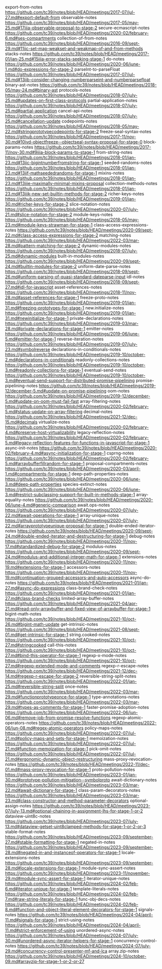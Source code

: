 export-from-notes https://github.com/tc39/notes/blob/HEAD/meetings/2017-07/jul-27.md#export-default-from
observable-notes https://github.com/tc39/notes/blob/HEAD/meetings/2017-05/may-25.md#17iiia-observable-proposal-to-stage-2
secure-ecmascript-notes https://github.com/tc39/notes/blob/HEAD/meetings/2020-02/february-6.md#ses-compartments
collection-of-from-notes https://github.com/tc39/notes/blob/HEAD/meetings/2016-09/sept-29.md#11iic-set-map-weakset-and-weakmap-of-and-from-methods
stacks-notes https://github.com/tc39/notes/blob/HEAD/meetings/2017-01/jan-25.md#15iiia-error-stacks-seeking-stage-1
do-notes https://github.com/tc39/notes/blob/HEAD/meetings/2020-06/june-1.md#do-expressions-for-stage-2
parseInt-to-parseFloat https://github.com/tc39/notes/blob/HEAD/meetings/2017-07/jul-26.md#13iib-consider-changing-numberparseint-and-numberparsefloat
binary-ast-notes https://github.com/tc39/notes/blob/HEAD/meetings/2018-05/may-24.md#binary-ast
protocols-notes https://github.com/tc39/notes/blob/HEAD/meetings/2018-07/july-25.md#updates-on-first-class-protocols
partial-application-notes https://github.com/tc39/notes/blob/HEAD/meetings/2018-07/july-25.md#partial-application
cancel-api-notes https://github.com/tc39/notes/blob/HEAD/meetings/2018-07/july-25.md#cancellation-update
codepoints-notes https://github.com/tc39/notes/blob/HEAD/meetings/2018-05/may-22.md#stringprototypecodepoints-for-stage-2
freeze-seal-syntax-notes https://github.com/tc39/notes/blob/HEAD/meetings/2017-11/nov-30.md#10ivd-objectfreeze--objectseal-syntax-proposal-for-stage-0
block-params-notes https://github.com/tc39/notes/blob/HEAD/meetings/2017-11/nov-30.md#9iiia-block-params-to-stage-1
from-string-notes https://github.com/tc39/notes/blob/HEAD/meetings/2018-01/jan-23.md#13iic-bigintnumberfromstring-for-stage-1
seeded-randoms-notes https://github.com/tc39/notes/blob/HEAD/meetings/2018-01/jan-23.md#13iif-mathseededrandoms-for-stage-1
mixins-notes https://github.com/tc39/notes/blob/HEAD/meetings/2018-01/jan-23.md#13iiie-maximally-minimal-mixins-proposal
collection-methods-notes https://github.com/tc39/notes/blob/HEAD/meetings/2018-01/jan-23.md#13iiik-new-set-builtin-methods-for-stage-2
richer-keys-notes https://github.com/tc39/notes/blob/HEAD/meetings/2019-01/jan-30.md#richer-keys-for-stage-2
slice-notation-notes https://github.com/tc39/notes/blob/HEAD/meetings/2020-07/july-21.md#slice-notation-for-stage-2
module-keys-notes https://github.com/tc39/notes/blob/HEAD/meetings/2018-05/may-23.md#module-keys-strawman-for-stage-1
class-access-expressions-notes https://github.com/tc39/notes/blob/HEAD/meetings/2020-09/sept-22.md#class-access-expressions-for-stage-2
matching-notes https://github.com/tc39/notes/blob/HEAD/meetings/2022-03/mar-28.md#pattern-matching-for-stage-2
dynamic-modules-notes https://github.com/tc39/notes/blob/HEAD/meetings/2018-07/july-25.md#dynamic-modules
built-in-modules-notes https://github.com/tc39/notes/blob/HEAD/meetings/2020-09/sept-24.md#builtin-modules-for-stage-2
uniform-date-parse-notes https://github.com/tc39/notes/blob/HEAD/meetings/2018-09/sept-26.md#uniform-parsing-of-quasi-standard-dateparse-input
idl-notes https://github.com/tc39/notes/blob/HEAD/meetings/2018-09/sept-27.md#idl-for-javascript
asset-references-notes https://github.com/tc39/notes/blob/HEAD/meetings/2018-11/nov-28.md#asset-references-for-stage-1
freeze-proto-notes https://github.com/tc39/notes/blob/HEAD/meetings/2019-01/jan-31.md#freezing-prototypes-for-stage-1
new.initialize-notes https://github.com/tc39/notes/blob/HEAD/meetings/2019-01/jan-31.md#newinitialize-for-stage-1
private-declarations-notes https://github.com/tc39/notes/blob/HEAD/meetings/2019-03/mar-28.md#private-declarations-for-stage-1
emitter-notes https://github.com/tc39/notes/blob/HEAD/meetings/2019-06/june-5.md#emitter-for-stage-1
reverse-iteration-notes https://github.com/tc39/notes/blob/HEAD/meetings/2019-07/july-23.md#symbolreverse
declarations-in-conditionals-notes https://github.com/tc39/notes/blob/HEAD/meetings/2019-10/october-2.md#declarations-in-conditionals
readonly-collections-notes https://github.com/tc39/notes/blob/HEAD/meetings/2019-10/october-3.md#readonly-collections-for-stage-1
eventual-send-notes https://github.com/tc39/notes/blob/HEAD/meetings/2019-10/october-3.md#eventual-send-support-for-distributed-promise-pipelining
promise-pipelining-notes https://github.com/tc39/notes/blob/HEAD/meetings/2019-12/december-5.md#update-on-promise-pipelining
oom-notes https://github.com/tc39/notes/blob/HEAD/meetings/2019-12/december-5.md#update-on-oom-must-fail-fast
array-filtering-notes https://github.com/tc39/notes/blob/HEAD/meetings/2020-02/february-5.md#status-update-on-array-filtering
decimal-notes https://github.com/tc39/notes/blob/HEAD/meetings/2021-12/dec-15.md#decimals
virtualize-notes https://github.com/tc39/notes/blob/HEAD/meetings/2020-02/february-4.md#preserve-host-virtualizability
legacy-reflection-notes https://github.com/tc39/notes/blob/HEAD/meetings/2020-02/february-5.md#legacy-reflection-features-for-functions-in-javascript-for-stage-1
async-init-notes https://github.com/tc39/notes/blob/HEAD/meetings/2020-02/february-4.md#async-initialization-for-stage-1
csprng-notes https://github.com/tc39/notes/blob/HEAD/meetings/2020-02/february-5.md#arraybufferfillrandom-for-stage-1
proposal-compartments-notes https://github.com/tc39/notes/blob/HEAD/meetings/2020-03/april-1.md#compartments-for-stage-1
deep-path-properties-notes https://github.com/tc39/notes/blob/HEAD/meetings/2020-06/june-3.md#deep-path-properties
species-extinct-notes https://github.com/tc39/notes/blob/HEAD/meetings/2020-06/june-3.md#restrict-subclassing-support-for-built-in-methods-stage-1
array-equality-notes https://github.com/tc39/notes/blob/HEAD/meetings/2020-06/june-4.md#generic-comparison
await.ops-notes https://github.com/tc39/notes/blob/HEAD/meetings/2020-07/july-22.md#await-operations-for-stage-1
array-unique-notes https://github.com/tc39/notes/blob/HEAD/meetings/2020-07/july-22.md#arrayprototypeunique-proposal-for-stage-1
double-ended-iterator-notes https://github.com/tc39/notes/blob/HEAD/meetings/2020-09/sept-24.md#double-ended-iterator-and-destructuring-for-stage-1
debug-notes https://github.com/tc39/notes/blob/HEAD/meetings/2020-11/nov-17.md#standardized-debug-for-stage-2
modulus-notes https://github.com/tc39/notes/blob/HEAD/meetings/2020-09/sept-24.md#modulus-and-additional-integer-math-for-stage-1
extensions-notes https://github.com/tc39/notes/blob/HEAD/meetings/2020-11/nov-19.md#extensions-for-stage-1
accessors-notes https://github.com/tc39/notes/blob/HEAD/meetings/2020-11/nov-19.md#continuation-grouped-accessors-and-auto-accessors
async-do-notes https://github.com/tc39/notes/blob/HEAD/meetings/2021-01/jan-27.md#async-do-expressions
class-brand-check-notes https://github.com/tc39/notes/blob/HEAD/meetings/2021-01/jan-27.md#class-brand-checks
limited-array-buffer-notes https://github.com/tc39/notes/blob/HEAD/meetings/2021-04/apr-21.md#read-only-arraybuffer-and-fixed-view-of-arraybuffer-for-stage-1
bigint-math-notes https://github.com/tc39/notes/blob/HEAD/meetings/2021-10/oct-26.md#bigint-math-update
get-intrinsic-notes https://github.com/tc39/notes/blob/HEAD/meetings/2021-08/sept-01.md#get-intrinsic-for-stage-1
string.cooked-notes https://github.com/tc39/notes/blob/HEAD/meetings/2021-10/oct-27.md#stringcooked
call-this-notes https://github.com/tc39/notes/blob/HEAD/meetings/2021-10/oct-27.md#bind-this-operator-for-stage-1
regexp-x-mode-notes https://github.com/tc39/notes/blob/HEAD/meetings/2021-10/oct-27.md#regexp-extended-mode-and-comments
regexp-r-escape-notes https://github.com/tc39/notes/blob/HEAD/meetings/2021-12/dec-14.md#regexp-r-escape-for-stage-2
reversible-string-split-notes https://github.com/tc39/notes/blob/HEAD/meetings/2022-01/jan-25.md#reversible-string-split
once-notes https://github.com/tc39/notes/blob/HEAD/meetings/2022-03/mar-29.md#functionprototypeonce-for-stage-1
type-annotations-notes https://github.com/tc39/notes/blob/HEAD/meetings/2022-03/mar-29.md#types-as-comments-for-stage-1
faster-promise-adoption-notes https://github.com/tc39/notes/blob/HEAD/meetings/2022-06/jun-06.md#remove-job-from-promise-resolve-functions
regexp-atomic-operators-notes https://github.com/tc39/notes/blob/HEAD/meetings/2022-06/jun-08.md#regex-atomic-operators
policy-maps-notes https://github.com/tc39/notes/blob/HEAD/meetings/2022-07/jul-21.md#policy-maps-and-sets-for-stage-1
memoization-notes https://github.com/tc39/notes/blob/HEAD/meetings/2022-07/jul-21.md#function-memoization-for-stage-1
pick-omit-notes https://github.com/tc39/notes/blob/HEAD/meetings/2022-07/jul-21.md#ergonomic-dynamic-object-restructuring
mass-proxy-revocation-notes https://github.com/tc39/notes/blob/HEAD/meetings/2022-11/dec-01.md#mass-proxy-revocation-for-stage-1
proto-pollution-notes https://github.com/tc39/notes/blob/HEAD/meetings/2023-01/jan-30.md#prototype-pollution-mitigation--symbolproto
await-dictionary-notes https://github.com/tc39/notes/blob/HEAD/meetings/2023-03/mar-22.md#await-dictionary-for-stage-1
class-param-decorators-notes https://github.com/tc39/notes/blob/HEAD/meetings/2023-03/mar-23.md#class-constructor-and-method-parameter-decorators
optional-assign-notes https://github.com/tc39/notes/blob/HEAD/meetings/2023-07/july-13.md#optional-chaining-in-assignment-lhs-for-stage-1-or-2
dataview-uint8c-notes https://github.com/tc39/notes/blob/HEAD/meetings/2023-07/july-13.md#dataview-getset-uint8clamped-methods-for-stage-1-or-2-or-3
stable-format-notes https://github.com/tc39/notes/blob/HEAD/meetings/2023-09/september-27.md#stable-formatting-for-stage-1
negated-in-notes https://github.com/tc39/notes/blob/HEAD/meetings/2023-09/september-28.md#negated-in-and-instanceof-operators-for-stage-1
locale-extensions-notes https://github.com/tc39/notes/blob/HEAD/meetings/2023-09/september-28.md#locale-extensions-for-stage-1
module-sync-assert-notes https://github.com/tc39/notes/blob/HEAD/meetings/2023-11/november-29.md#module-sync-assert-for-stage-1
iterator-unique-notes https://github.com/tc39/notes/blob/HEAD/meetings/2024-02/feb-6.md#iterator-unique-for-stage-1
template-literals-notes https://github.com/tc39/notes/blob/HEAD/meetings/2024-02/feb-7.md#raw-string-literals-for-stage-1
func-obj-decs-notes https://github.com/tc39/notes/blob/HEAD/meetings/2024-02/feb-8.md#function-and-object-literal-element-decorators-for-stage-1
signals-notes https://github.com/tc39/notes/blob/HEAD/meetings/2024-04/april-11.md#signals-for-stage-1
strict-using-notes https://github.com/tc39/notes/blob/HEAD/meetings/2024-04/april-11.md#strict-enforcement-of-using
unordered-async-notes https://github.com/tc39/notes/blob/HEAD/meetings/2024-07/july-30.md#unordered-async-iterator-helpers-for-stage-1
concurrency-control-notes https://github.com/tc39/notes/blob/HEAD/meetings/2024-07/july-29.md#concurrency-control-presenter-mf-and-lca
array.zip-notes https://github.com/tc39/notes/blob/HEAD/meetings/2024-10/october-09.md#arrayzip-for-stage-1-or-2-or-27
